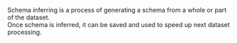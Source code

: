 Schema inferring is a process of generating a schema from a whole or part of the dataset.   
Once schema is inferred, it can be saved and used to speed up next dataset processing.
